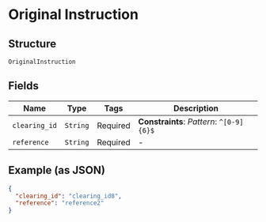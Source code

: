
# Original Instruction

## Structure

`OriginalInstruction`

## Fields

| Name | Type | Tags | Description |
|  --- | --- | --- | --- |
| `clearing_id` | `String` | Required | **Constraints**: *Pattern*: `^[0-9]{6}$` |
| `reference` | `String` | Required | - |

## Example (as JSON)

```json
{
  "clearing_id": "clearing_id8",
  "reference": "reference2"
}
```

